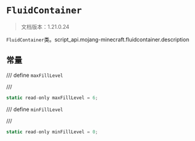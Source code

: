 # `FluidContainer`

> 文档版本：1.21.0.24

`FluidContainer`类。script_api.mojang-minecraft.fluidcontainer.description

## 常量

/// define
`maxFillLevel`


///

```js
static read-only maxFillLevel = 6;
```


/// define
`minFillLevel`


///

```js
static read-only minFillLevel = 0;
```

